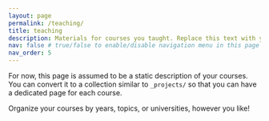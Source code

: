 ```yaml
---
layout: page
permalink: /teaching/
title: teaching
description: Materials for courses you taught. Replace this text with your description.
nav: false # true/false to enable/disable navigation menu in this page
nav_order: 5
---
```


For now, this page is assumed to be a static description of your courses. You can convert it to a collection similar to `_projects/` so that you can have a dedicated page for each course.

Organize your courses by years, topics, or universities, however you like!
